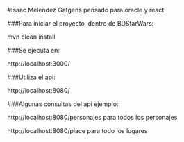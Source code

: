 #Isaac Melendez Gatgens
pensado para oracle y react


###Para iniciar el proyecto, dentro de BDStarWars:

mvn clean install

###Se ejecuta en:

http://localhost:3000/

###Utiliza el api:
 
http://localhost:8080/


###Algunas consultas del api ejemplo:

http://localhost:8080/personajes    para todos los personajes

http://localhost:8080/place         para todo los lugares